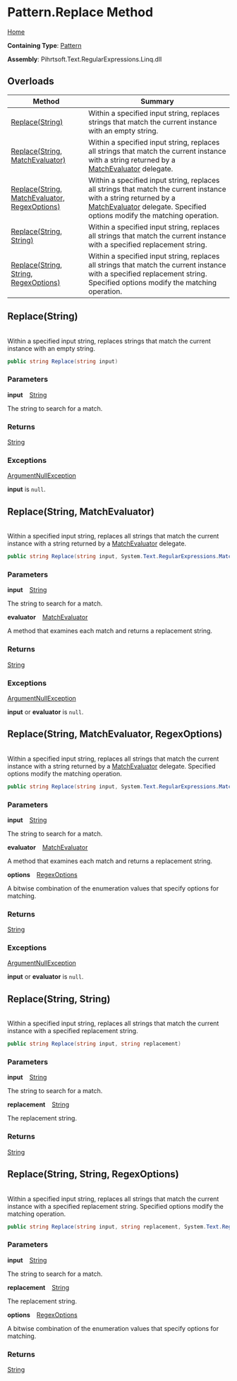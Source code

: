 # Pattern\.Replace Method

[Home](../../../../../../README.md)

**Containing Type**: [Pattern](../README.md)

**Assembly**: Pihrtsoft\.Text\.RegularExpressions\.Linq\.dll

## Overloads

| Method | Summary |
| ------ | ------- |
| [Replace(String)](#Pihrtsoft_Text_RegularExpressions_Linq_Pattern_Replace_System_String_) | Within a specified input string, replaces strings that match the current instance with an empty string\. |
| [Replace(String, MatchEvaluator)](#Pihrtsoft_Text_RegularExpressions_Linq_Pattern_Replace_System_String_System_Text_RegularExpressions_MatchEvaluator_) | Within a specified input string, replaces all strings that match the current instance with a string returned by a [MatchEvaluator](https://docs.microsoft.com/en-us/dotnet/api/system.text.regularexpressions.matchevaluator) delegate\. |
| [Replace(String, MatchEvaluator, RegexOptions)](#Pihrtsoft_Text_RegularExpressions_Linq_Pattern_Replace_System_String_System_Text_RegularExpressions_MatchEvaluator_System_Text_RegularExpressions_RegexOptions_) | Within a specified input string, replaces all strings that match the current instance with a string returned by a [MatchEvaluator](https://docs.microsoft.com/en-us/dotnet/api/system.text.regularexpressions.matchevaluator) delegate\. Specified options modify the matching operation\. |
| [Replace(String, String)](#Pihrtsoft_Text_RegularExpressions_Linq_Pattern_Replace_System_String_System_String_) | Within a specified input string, replaces all strings that match the current instance with a specified replacement string\. |
| [Replace(String, String, RegexOptions)](#Pihrtsoft_Text_RegularExpressions_Linq_Pattern_Replace_System_String_System_String_System_Text_RegularExpressions_RegexOptions_) | Within a specified input string, replaces all strings that match the current instance with a specified replacement string\. Specified options modify the matching operation\. |

## Replace\(String\) <a name="Pihrtsoft_Text_RegularExpressions_Linq_Pattern_Replace_System_String_"></a>

\
Within a specified input string, replaces strings that match the current instance with an empty string\.

```csharp
public string Replace(string input)
```

### Parameters

**input** &ensp; [String](https://docs.microsoft.com/en-us/dotnet/api/system.string)

The string to search for a match\.

### Returns

[String](https://docs.microsoft.com/en-us/dotnet/api/system.string)

### Exceptions

[ArgumentNullException](https://docs.microsoft.com/en-us/dotnet/api/system.argumentnullexception)

**input** is `null`\.

## Replace\(String, MatchEvaluator\) <a name="Pihrtsoft_Text_RegularExpressions_Linq_Pattern_Replace_System_String_System_Text_RegularExpressions_MatchEvaluator_"></a>

\
Within a specified input string, replaces all strings that match the current instance with a string returned by a [MatchEvaluator](https://docs.microsoft.com/en-us/dotnet/api/system.text.regularexpressions.matchevaluator) delegate\.

```csharp
public string Replace(string input, System.Text.RegularExpressions.MatchEvaluator evaluator)
```

### Parameters

**input** &ensp; [String](https://docs.microsoft.com/en-us/dotnet/api/system.string)

The string to search for a match\.

**evaluator** &ensp; [MatchEvaluator](https://docs.microsoft.com/en-us/dotnet/api/system.text.regularexpressions.matchevaluator)

A method that examines each match and returns a replacement string\.

### Returns

[String](https://docs.microsoft.com/en-us/dotnet/api/system.string)

### Exceptions

[ArgumentNullException](https://docs.microsoft.com/en-us/dotnet/api/system.argumentnullexception)

**input** or **evaluator** is `null`\.

## Replace\(String, MatchEvaluator, RegexOptions\) <a name="Pihrtsoft_Text_RegularExpressions_Linq_Pattern_Replace_System_String_System_Text_RegularExpressions_MatchEvaluator_System_Text_RegularExpressions_RegexOptions_"></a>

\
Within a specified input string, replaces all strings that match the current instance with a string returned by a [MatchEvaluator](https://docs.microsoft.com/en-us/dotnet/api/system.text.regularexpressions.matchevaluator) delegate\. Specified options modify the matching operation\.

```csharp
public string Replace(string input, System.Text.RegularExpressions.MatchEvaluator evaluator, System.Text.RegularExpressions.RegexOptions options)
```

### Parameters

**input** &ensp; [String](https://docs.microsoft.com/en-us/dotnet/api/system.string)

The string to search for a match\.

**evaluator** &ensp; [MatchEvaluator](https://docs.microsoft.com/en-us/dotnet/api/system.text.regularexpressions.matchevaluator)

A method that examines each match and returns a replacement string\.

**options** &ensp; [RegexOptions](https://docs.microsoft.com/en-us/dotnet/api/system.text.regularexpressions.regexoptions)

A bitwise combination of the enumeration values that specify options for matching\.

### Returns

[String](https://docs.microsoft.com/en-us/dotnet/api/system.string)

### Exceptions

[ArgumentNullException](https://docs.microsoft.com/en-us/dotnet/api/system.argumentnullexception)

**input** or **evaluator** is `null`\.

## Replace\(String, String\) <a name="Pihrtsoft_Text_RegularExpressions_Linq_Pattern_Replace_System_String_System_String_"></a>

\
Within a specified input string, replaces all strings that match the current instance with a specified replacement string\.

```csharp
public string Replace(string input, string replacement)
```

### Parameters

**input** &ensp; [String](https://docs.microsoft.com/en-us/dotnet/api/system.string)

The string to search for a match\.

**replacement** &ensp; [String](https://docs.microsoft.com/en-us/dotnet/api/system.string)

The replacement string\.

### Returns

[String](https://docs.microsoft.com/en-us/dotnet/api/system.string)

## Replace\(String, String, RegexOptions\) <a name="Pihrtsoft_Text_RegularExpressions_Linq_Pattern_Replace_System_String_System_String_System_Text_RegularExpressions_RegexOptions_"></a>

\
Within a specified input string, replaces all strings that match the current instance with a specified replacement string\. Specified options modify the matching operation\.

```csharp
public string Replace(string input, string replacement, System.Text.RegularExpressions.RegexOptions options)
```

### Parameters

**input** &ensp; [String](https://docs.microsoft.com/en-us/dotnet/api/system.string)

The string to search for a match\.

**replacement** &ensp; [String](https://docs.microsoft.com/en-us/dotnet/api/system.string)

The replacement string\.

**options** &ensp; [RegexOptions](https://docs.microsoft.com/en-us/dotnet/api/system.text.regularexpressions.regexoptions)

A bitwise combination of the enumeration values that specify options for matching\.

### Returns

[String](https://docs.microsoft.com/en-us/dotnet/api/system.string)

